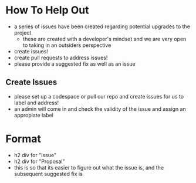 # How To Help Out

- a series of issues have been created regarding potential upgrades to the project
  - these are created with a developer's mindset and we are very open to taking in an outsiders perspective
- create issues!
- create pull requests to address issues!
- please provide a suggested fix as well as an issue

## Create Issues

- please set up a codespace or pull our repo and create issues for us to label and address!
- an admin will come in and check the validity of the issue and assign an appropiate label

# Format

- h2 div for "Issue"
- h2 div for "Proposal"
- this is so that its easier to figure out what the issue is, and the subsequent suggested fix is

